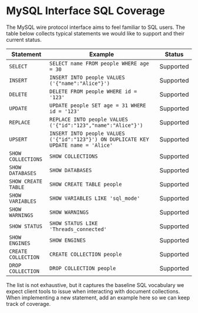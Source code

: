 # MySQL Interface SQL Coverage

The MySQL wire protocol interface aims to feel familiar to SQL users. The table below collects typical statements we would like to support and their current status.

| Statement | Example | Status |
|-----------|---------|--------|
| `SELECT`  | `SELECT name FROM people WHERE age = 30` | Supported |
| `INSERT`  | `INSERT INTO people VALUES ('{"name":"Alice"}')` | Supported |
| `DELETE`  | `DELETE FROM people WHERE id = '123'` | Supported |
| `UPDATE`  | `UPDATE people SET age = 31 WHERE id = '123'` | Supported |
| `REPLACE` | `REPLACE INTO people VALUES ('{"id":"123","name":"Alice"}')` | Supported |
| `UPSERT`  | `INSERT INTO people VALUES ('{"id":"123"}') ON DUPLICATE KEY UPDATE name = 'Alice'` | Supported |
| `SHOW COLLECTIONS` | `SHOW COLLECTIONS` | Supported |
| `SHOW DATABASES` | `SHOW DATABASES` | Supported |
| `SHOW CREATE TABLE` | `SHOW CREATE TABLE people` | Supported |
| `SHOW VARIABLES` | `SHOW VARIABLES LIKE 'sql_mode'` | Supported |
| `SHOW WARNINGS` | `SHOW WARNINGS` | Supported |
| `SHOW STATUS` | `SHOW STATUS LIKE 'Threads_connected'` | Supported |
| `SHOW ENGINES` | `SHOW ENGINES` | Supported |
| `CREATE COLLECTION` | `CREATE COLLECTION people` | Supported |
| `DROP COLLECTION` | `DROP COLLECTION people` | Supported |

The list is not exhaustive, but it captures the baseline SQL vocabulary we expect client tools to issue when interacting with document collections. When implementing a new statement, add an example here so we can keep track of coverage.
